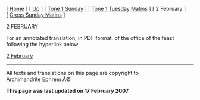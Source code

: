 \[ [Home](index.md) \] \[ [Up](annotated_translations.md) \]
\[ [Tone 1 Sunday](tone_1_sunday.md) \]
\[ [Tone 1 Tuesday Matins](tone_1_tuesday_matins.md) \] \[ 2 February \]
\[ [Cross Sunday Matins](Cross%20Sunday%20Matins.md) \]

2 FEBRUARY

For an annotated translation, in PDF format, of the office of the feast
following the hyperlink below

[2 February](2%20February%20Notes.pdf)

------------------------------------------------------------------------

All texts and translations on this page are copyright to\
Archimandrite Ephrem Â©

**This page was last updated on 17 February 2007**
